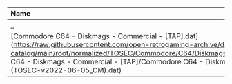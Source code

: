 |Name|Size|
|:---|---:|
|[..](../index.html)|DIR|
|[Commodore C64 - Diskmags - Commercial - [TAP].dat](https://raw.githubusercontent.com/open-retrogaming-archive/dat-catalog/main/root/normalized/TOSEC/Commodore/C64/Diskmags/Commercial/[TAP]/Commodore C64 - Diskmags - Commercial - [TAP]/Commodore C64 - Diskmags - Commercial - [TAP] (TOSEC-v2022-06-05_CM).dat)|16895|
